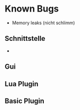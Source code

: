 # Known Bugs

 - Memory leaks (nicht schlimm)

## Schnittstelle

 - 

## Gui



## Lua Plugin



## Basic Plugin
